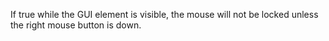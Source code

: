If true while the GUI element is visible, the mouse will not be locked
unless the right mouse button is down.